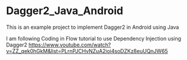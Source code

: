 # Dagger2_Java_Android
This is an example project to implement Dagger2 in Android using Java

I am following Coding in Flow tutorial to use Dependency Injection using Dagger2
https://www.youtube.com/watch?v=ZZ_qek0hGkM&list=PLrnPJCHvNZuA2ioi4soDZKz8euUQnJW65

